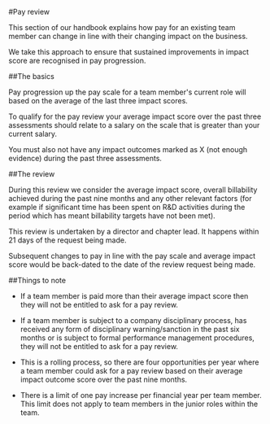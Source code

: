 #Pay review

This section of our handbook explains how pay for an existing team member can change in line with their changing impact on the business.

We take this approach to ensure that sustained improvements in impact score are recognised in pay progression.

##The basics

Pay progression up the pay scale for a team member's current role will based on the average of the last three impact scores. 

To qualify for the pay review your average impact score over the past three assessments should relate to a salary on the scale that is greater than your current salary. 

You must also not have any impact outcomes marked as X (not enough evidence) during the past three assessments.

##The review

During this review we consider the average impact score, overall billability achieved during the past nine months and any other relevant factors (for example if significant time has been spent on R&D activities during the period which has meant billability targets have not been met). 

This review is undertaken by a director and chapter lead. It happens within 21 days of the request being made. 

Subsequent changes to pay in line with the pay scale and average impact score would be back-dated to the date of the review request being made.

##Things to note

- If a team member is paid more than their average impact score then they will not be entitled to ask for a pay review. 

- If a team member is subject to a company disciplinary process, has received any form of disciplinary warning/sanction in the past six months or is subject to formal performance management procedures, they will not be entitled to ask for a pay review.

- This is a rolling process, so there are four opportunities per year where a team member could ask for a pay review based on their average impact outcome score over the past nine months. 

- There is a limit of one pay increase per financial year per team member. This limit does not apply to team members in the junior roles within the team. 

